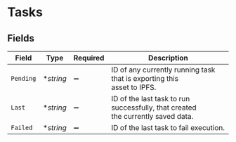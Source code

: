 # Tasks


## Fields

| Field                                                                            | Type                                                                             | Required                                                                         | Description                                                                      |
| -------------------------------------------------------------------------------- | -------------------------------------------------------------------------------- | -------------------------------------------------------------------------------- | -------------------------------------------------------------------------------- |
| `Pending`                                                                        | **string*                                                                        | :heavy_minus_sign:                                                               | ID of any currently running task that is exporting this<br/>asset to IPFS.<br/>  |
| `Last`                                                                           | **string*                                                                        | :heavy_minus_sign:                                                               | ID of the last task to run successfully, that created<br/>the currently saved data.<br/> |
| `Failed`                                                                         | **string*                                                                        | :heavy_minus_sign:                                                               | ID of the last task to fail execution.                                           |